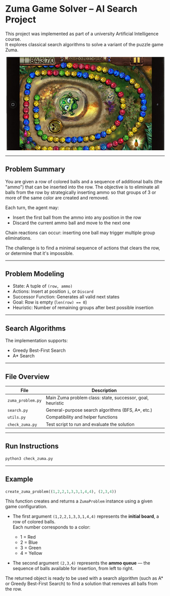 # Zuma Game Solver – AI Search Project

This project was implemented as part of a university Artificial Intelligence course.  
It explores classical search algorithms to solve a variant of the puzzle game Zuma.

![zuma](zuma.png)

---

## Problem Summary

You are given a row of colored balls and a sequence of additional balls (the "ammo") that can be inserted into the row. The objective is to eliminate all balls from the row by strategically inserting ammo so that groups of 3 or more of the same color are created and removed.

Each turn, the agent may:
- Insert the first ball from the ammo into any position in the row
- Discard the current ammo ball and move to the next one

Chain reactions can occur: inserting one ball may trigger multiple group eliminations.

The challenge is to find a minimal sequence of actions that clears the row, or determine that it's impossible.

---

## Problem Modeling

- State: A tuple of `(row, ammo)`
- Actions: Insert at position `i`, or `Discard`
- Successor Function: Generates all valid next states
- Goal: Row is empty (`len(row) == 0`)
- Heuristic: Number of remaining groups after best possible insertion

---

## Search Algorithms

The implementation supports:
- Greedy Best-First Search
- A* Search

---

## File Overview

| File | Description |
|------|-------------|
| `zuma_problem.py` | Main Zuma problem class: state, successor, goal, heuristic |
| `search.py` | General-purpose search algorithms (BFS, A*, etc.) |
| `utils.py` | Compatibility and helper functions |
| `check_zuma.py` | Test script to run and evaluate the solution |

---

## Run Instructions

```bash
python3 check_zuma.py
```
---

## Example

```python
create_zuma_problem((1,2,2,1,3,3,1,4,4), (2,3,4))
```

This function creates and returns a `ZumaProblem` instance using a given game configuration.

- The first argument `(1,2,2,1,3,3,1,4,4)` represents the **initial board**, a row of colored balls.  
  Each number corresponds to a color:
  - 1 = Red
  - 2 = Blue
  - 3 = Green
  - 4 = Yellow

- The second argument `(2,3,4)` represents the **ammo queue** — the sequence of balls available for insertion, from left to right.

The returned object is ready to be used with a search algorithm (such as A* or Greedy Best-First Search) to find a solution that removes all balls from the row.

